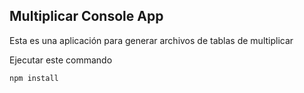 ## Multiplicar Console App

Esta es una aplicación para generar archivos de tablas de multiplicar

Ejecutar este commando
```
npm install
```